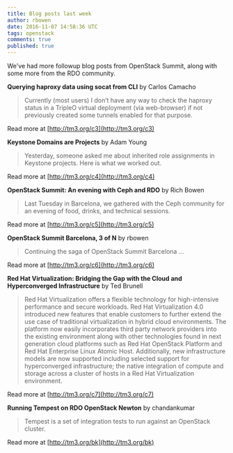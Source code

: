 ```yaml
---
title: Blog posts last week
author: rbowen
date: 2016-11-07 14:58:36 UTC
tags: openstack
comments: true
published: true
---
```


We've had more followup blog posts from OpenStack Summit, along with some more from the RDO community.

**Querying haproxy data using socat from CLI** by Carlos Camacho

> Currently (most users) I don’t have any way to check the haproxy status in a TripleO virtual deployment (via web-browser) if not previously created some tunnels enabled for that purpose.

Read more at [http://tm3.org/c3](http://tm3.org/c3)


**Keystone Domains are Projects** by Adam Young

> Yesterday, someone asked me about inherited role assignments in Keystone projects. Here is what we worked out.  

Read more at [http://tm3.org/c4](http://tm3.org/c4)


**OpenStack Summit: An evening with Ceph and RDO** by Rich Bowen

> Last Tuesday in Barcelona, we gathered with the Ceph community for an evening of food, drinks, and technical sessions.

Read more at [http://tm3.org/c5](http://tm3.org/c5)


**OpenStack Summit Barcelona, 3 of N** by rbowen

> Continuing the saga of OpenStack Summit Barcelona …

Read more at [http://tm3.org/c6](http://tm3.org/c6)


**Red Hat Virtualization: Bridging the Gap with the Cloud and Hyperconverged Infrastructure** by Ted Brunell

> Red Hat Virtualization offers a flexible technology for high-intensive performance and secure workloads. Red Hat Virtualization 4.0 introduced new features that enable customers to further extend the use case of traditional virtualization in hybrid cloud environments. The platform now easily incorporates third party network providers into the existing environment along with other technologies found in next generation cloud platforms such as Red Hat OpenStack Platform and Red Hat Enterprise Linux Atomic Host. Additionally, new infrastructure models are now supported including selected support for hyperconverged infrastructure; the native integration of compute and storage across a cluster of hosts in a Red Hat Virtualization environment.

Read more at [http://tm3.org/c7](http://tm3.org/c7)


**Running Tempest on RDO OpenStack Newton** by chandankumar

> Tempest is a set of integration tests to run against an OpenStack cluster.

Read more at [http://tm3.org/bk](http://tm3.org/bk)


